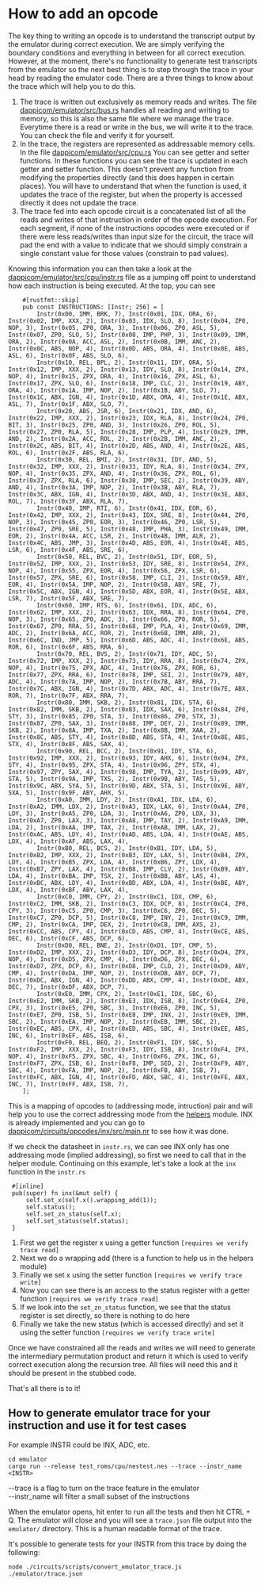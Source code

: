 # How to add an opcode

The key thing to writing an opcode is to understand the transcript output by the emulator during correct execution. We are simply verifying the boundary conditions and everything in between for all correct execution. However, at the moment, there's no functionality to generate test transcripts from the emulator so the next best thing is to step through the trace in your head by reading the emulator code. There are a three things to know about the trace which will help you to do this.

1. The trace is written out exclusively as memory reads and writes. The file [dappicom/emulator/src/bus.rs](/emulator/src/bus.rs) handles all reading and writing to memory, so this is also the same file where we manage the trace. Everytime there is a read or write in the bus, we will write it to the trace. You can check the file and verify it for yourself.
2. In the trace, the registers are represented as addressable memory cells. In the file [dappicom/emulator/src/cpu.rs](/emulator/src/cpu.rs.) You can see getter and setter functions. In these functions you can see the trace is updated in each getter and setter function. This doesn't prevent any function from modifying the properties directly (and this does happen in certain places). You will have to understand that when the function is used, it updates the trace of the register, but when the property is accessed directly it does not update the trace.
3. The trace fed into each opcode circuit is a concatenated list of all the reads and writes of that instruction in order of the opcode execution. For each segment, if none of the instructions opcodes were executed or if there were less reads/writes than input size for the circuit, the trace will pad the end with a value to indicate that we should simply constrain a single constant value for those values (constrain to pad values).

Knowing this information you can then take a look at the [dappicom/emulator/src/cpu/instr.rs](/emulator/src/cpu/instr.rs) file as a jumping off point to understand how each instruction is being executed. At the top, you can see
```
    #[rustfmt::skip]
    pub const INSTRUCTIONS: [Instr; 256] = [
        Instr(0x00, IMM, BRK, 7), Instr(0x01, IDX, ORA, 6), Instr(0x02, IMP, XXX, 2), Instr(0x03, IDX, SLO, 8), Instr(0x04, ZP0, NOP, 3), Instr(0x05, ZP0, ORA, 3), Instr(0x06, ZP0, ASL, 5), Instr(0x07, ZP0, SLO, 5), Instr(0x08, IMP, PHP, 3), Instr(0x09, IMM, ORA, 2), Instr(0x0A, ACC, ASL, 2), Instr(0x0B, IMM, ANC, 2), Instr(0x0C, ABS, NOP, 4), Instr(0x0D, ABS, ORA, 4), Instr(0x0E, ABS, ASL, 6), Instr(0x0F, ABS, SLO, 6),
        Instr(0x10, REL, BPL, 2), Instr(0x11, IDY, ORA, 5), Instr(0x12, IMP, XXX, 2), Instr(0x13, IDY, SLO, 8), Instr(0x14, ZPX, NOP, 4), Instr(0x15, ZPX, ORA, 4), Instr(0x16, ZPX, ASL, 6), Instr(0x17, ZPX, SLO, 6), Instr(0x18, IMP, CLC, 2), Instr(0x19, ABY, ORA, 4), Instr(0x1A, IMP, NOP, 2), Instr(0x1B, ABY, SLO, 7), Instr(0x1C, ABX, IGN, 4), Instr(0x1D, ABX, ORA, 4), Instr(0x1E, ABX, ASL, 7), Instr(0x1F, ABX, SLO, 7),
        Instr(0x20, ABS, JSR, 6), Instr(0x21, IDX, AND, 6), Instr(0x22, IMP, XXX, 2), Instr(0x23, IDX, RLA, 8), Instr(0x24, ZP0, BIT, 3), Instr(0x25, ZP0, AND, 3), Instr(0x26, ZP0, ROL, 5), Instr(0x27, ZP0, RLA, 5), Instr(0x28, IMP, PLP, 4), Instr(0x29, IMM, AND, 2), Instr(0x2A, ACC, ROL, 2), Instr(0x2B, IMM, ANC, 2), Instr(0x2C, ABS, BIT, 4), Instr(0x2D, ABS, AND, 4), Instr(0x2E, ABS, ROL, 6), Instr(0x2F, ABS, RLA, 6),
        Instr(0x30, REL, BMI, 2), Instr(0x31, IDY, AND, 5), Instr(0x32, IMP, XXX, 2), Instr(0x33, IDY, RLA, 8), Instr(0x34, ZPX, NOP, 4), Instr(0x35, ZPX, AND, 4), Instr(0x36, ZPX, ROL, 6), Instr(0x37, ZPX, RLA, 6), Instr(0x38, IMP, SEC, 2), Instr(0x39, ABY, AND, 4), Instr(0x3A, IMP, NOP, 2), Instr(0x3B, ABY, RLA, 7), Instr(0x3C, ABX, IGN, 4), Instr(0x3D, ABX, AND, 4), Instr(0x3E, ABX, ROL, 7), Instr(0x3F, ABX, RLA, 7),
        Instr(0x40, IMP, RTI, 6), Instr(0x41, IDX, EOR, 6), Instr(0x42, IMP, XXX, 2), Instr(0x43, IDX, SRE, 8), Instr(0x44, ZP0, NOP, 3), Instr(0x45, ZP0, EOR, 3), Instr(0x46, ZP0, LSR, 5), Instr(0x47, ZP0, SRE, 5), Instr(0x48, IMP, PHA, 3), Instr(0x49, IMM, EOR, 2), Instr(0x4A, ACC, LSR, 2), Instr(0x4B, IMM, ALR, 2), Instr(0x4C, ABS, JMP, 3), Instr(0x4D, ABS, EOR, 4), Instr(0x4E, ABS, LSR, 6), Instr(0x4F, ABS, SRE, 6),
        Instr(0x50, REL, BVC, 2), Instr(0x51, IDY, EOR, 5), Instr(0x52, IMP, XXX, 2), Instr(0x53, IDY, SRE, 8), Instr(0x54, ZPX, NOP, 4), Instr(0x55, ZPX, EOR, 4), Instr(0x56, ZPX, LSR, 6), Instr(0x57, ZPX, SRE, 6), Instr(0x58, IMP, CLI, 2), Instr(0x59, ABY, EOR, 4), Instr(0x5A, IMP, NOP, 2), Instr(0x5B, ABY, SRE, 7), Instr(0x5C, ABX, IGN, 4), Instr(0x5D, ABX, EOR, 4), Instr(0x5E, ABX, LSR, 7), Instr(0x5F, ABX, SRE, 7),
        Instr(0x60, IMP, RTS, 6), Instr(0x61, IDX, ADC, 6), Instr(0x62, IMP, XXX, 2), Instr(0x63, IDX, RRA, 8), Instr(0x64, ZP0, NOP, 3), Instr(0x65, ZP0, ADC, 3), Instr(0x66, ZP0, ROR, 5), Instr(0x67, ZP0, RRA, 5), Instr(0x68, IMP, PLA, 4), Instr(0x69, IMM, ADC, 2), Instr(0x6A, ACC, ROR, 2), Instr(0x6B, IMM, ARR, 2), Instr(0x6C, IND, JMP, 5), Instr(0x6D, ABS, ADC, 4), Instr(0x6E, ABS, ROR, 6), Instr(0x6F, ABS, RRA, 6),
        Instr(0x70, REL, BVS, 2), Instr(0x71, IDY, ADC, 5), Instr(0x72, IMP, XXX, 2), Instr(0x73, IDY, RRA, 8), Instr(0x74, ZPX, NOP, 4), Instr(0x75, ZPX, ADC, 4), Instr(0x76, ZPX, ROR, 6), Instr(0x77, ZPX, RRA, 6), Instr(0x78, IMP, SEI, 2), Instr(0x79, ABY, ADC, 4), Instr(0x7A, IMP, NOP, 2), Instr(0x7B, ABY, RRA, 7), Instr(0x7C, ABX, IGN, 4), Instr(0x7D, ABX, ADC, 4), Instr(0x7E, ABX, ROR, 7), Instr(0x7F, ABX, RRA, 7),
        Instr(0x80, IMM, SKB, 2), Instr(0x81, IDX, STA, 6), Instr(0x82, IMM, SKB, 2), Instr(0x83, IDX, SAX, 6), Instr(0x84, ZP0, STY, 3), Instr(0x85, ZP0, STA, 3), Instr(0x86, ZP0, STX, 3), Instr(0x87, ZP0, SAX, 3), Instr(0x88, IMP, DEY, 2), Instr(0x89, IMM, SKB, 2), Instr(0x8A, IMP, TXA, 2), Instr(0x8B, IMM, XAA, 2), Instr(0x8C, ABS, STY, 4), Instr(0x8D, ABS, STA, 4), Instr(0x8E, ABS, STX, 4), Instr(0x8F, ABS, SAX, 4),
        Instr(0x90, REL, BCC, 2), Instr(0x91, IDY, STA, 6), Instr(0x92, IMP, XXX, 2), Instr(0x93, IDY, AHX, 6), Instr(0x94, ZPX, STY, 4), Instr(0x95, ZPX, STA, 4), Instr(0x96, ZPY, STX, 4), Instr(0x97, ZPY, SAX, 4), Instr(0x98, IMP, TYA, 2), Instr(0x99, ABY, STA, 5), Instr(0x9A, IMP, TXS, 2), Instr(0x9B, ABY, TAS, 5), Instr(0x9C, ABX, SYA, 5), Instr(0x9D, ABX, STA, 5), Instr(0x9E, ABY, SXA, 5), Instr(0x9F, ABY, AHX, 5),
        Instr(0xA0, IMM, LDY, 2), Instr(0xA1, IDX, LDA, 6), Instr(0xA2, IMM, LDX, 2), Instr(0xA3, IDX, LAX, 6), Instr(0xA4, ZP0, LDY, 3), Instr(0xA5, ZP0, LDA, 3), Instr(0xA6, ZP0, LDX, 3), Instr(0xA7, ZP0, LAX, 3), Instr(0xA8, IMP, TAY, 2), Instr(0xA9, IMM, LDA, 2), Instr(0xAA, IMP, TAX, 2), Instr(0xAB, IMM, LAX, 2), Instr(0xAC, ABS, LDY, 4), Instr(0xAD, ABS, LDA, 4), Instr(0xAE, ABS, LDX, 4), Instr(0xAF, ABS, LAX, 4),
        Instr(0xB0, REL, BCS, 2), Instr(0xB1, IDY, LDA, 5), Instr(0xB2, IMP, XXX, 2), Instr(0xB3, IDY, LAX, 5), Instr(0xB4, ZPX, LDY, 4), Instr(0xB5, ZPX, LDA, 4), Instr(0xB6, ZPY, LDX, 4), Instr(0xB7, ZPY, LAX, 4), Instr(0xB8, IMP, CLV, 2), Instr(0xB9, ABY, LDA, 4), Instr(0xBA, IMP, TSX, 2), Instr(0xBB, ABY, LAS, 4), Instr(0xBC, ABX, LDY, 4), Instr(0xBD, ABX, LDA, 4), Instr(0xBE, ABY, LDX, 4), Instr(0xBF, ABY, LAX, 4),
        Instr(0xC0, IMM, CPY, 2), Instr(0xC1, IDX, CMP, 6), Instr(0xC2, IMM, SKB, 2), Instr(0xC3, IDX, DCP, 8), Instr(0xC4, ZP0, CPY, 3), Instr(0xC5, ZP0, CMP, 3), Instr(0xC6, ZP0, DEC, 5), Instr(0xC7, ZP0, DCP, 5), Instr(0xC8, IMP, INY, 2), Instr(0xC9, IMM, CMP, 2), Instr(0xCA, IMP, DEX, 2), Instr(0xCB, IMM, AXS, 2), Instr(0xCC, ABS, CPY, 4), Instr(0xCD, ABS, CMP, 4), Instr(0xCE, ABS, DEC, 6), Instr(0xCF, ABS, DCP, 6),
        Instr(0xD0, REL, BNE, 2), Instr(0xD1, IDY, CMP, 5), Instr(0xD2, IMP, XXX, 2), Instr(0xD3, IDY, DCP, 8), Instr(0xD4, ZPX, NOP, 4), Instr(0xD5, ZPX, CMP, 4), Instr(0xD6, ZPX, DEC, 6), Instr(0xD7, ZPX, DCP, 6), Instr(0xD8, IMP, CLD, 2), Instr(0xD9, ABY, CMP, 4), Instr(0xDA, IMP, NOP, 2), Instr(0xDB, ABY, DCP, 7), Instr(0xDC, ABX, IGN, 4), Instr(0xDD, ABX, CMP, 4), Instr(0xDE, ABX, DEC, 7), Instr(0xDF, ABX, DCP, 7),
        Instr(0xE0, IMM, CPX, 2), Instr(0xE1, IDX, SBC, 6), Instr(0xE2, IMM, SKB, 2), Instr(0xE3, IDX, ISB, 8), Instr(0xE4, ZP0, CPX, 3), Instr(0xE5, ZP0, SBC, 3), Instr(0xE6, ZP0, INC, 5), Instr(0xE7, ZP0, ISB, 5), Instr(0xE8, IMP, INX, 2), Instr(0xE9, IMM, SBC, 2), Instr(0xEA, IMP, NOP, 2), Instr(0xEB, IMM, SBC, 2), Instr(0xEC, ABS, CPX, 4), Instr(0xED, ABS, SBC, 4), Instr(0xEE, ABS, INC, 6), Instr(0xEF, ABS, ISB, 6),
        Instr(0xF0, REL, BEQ, 2), Instr(0xF1, IDY, SBC, 5), Instr(0xF2, IMP, XXX, 2), Instr(0xF3, IDY, ISB, 8), Instr(0xF4, ZPX, NOP, 4), Instr(0xF5, ZPX, SBC, 4), Instr(0xF6, ZPX, INC, 6), Instr(0xF7, ZPX, ISB, 6), Instr(0xF8, IMP, SED, 2), Instr(0xF9, ABY, SBC, 4), Instr(0xFA, IMP, NOP, 2), Instr(0xFB, ABY, ISB, 7), Instr(0xFC, ABX, IGN, 4), Instr(0xFD, ABX, SBC, 4), Instr(0xFE, ABX, INC, 7), Instr(0xFF, ABX, ISB, 7),
    ];
```

This is a mapping of opcodes to (addressing mode, intruction) pair and will help you to use the correct addressing mode from the [helpers](/circuits/helpers/src/lib.nr) module. INX is already implemented and you can go to [dappicom/circuits/opcodes/inx/src/main.nr](/circuits/opcodes/inc/src/main.nr) to see how it was done. 

If we check the datasheet in `instr.rs`, we can see INX only has one addressing mode (implied addressing), so first we need to call that in the helper module.
Continuing on this example, let's take a look at the `inx` function in the `instr.rs`
```
 #[inline]
 pub(super) fn inx(&mut self) {
     self.set_x(self.x().wrapping_add(1));
     self.status();
     self.set_zn_status(self.x);
     self.set_status(self.status);
 }
```


1. First we get the register x using a getter function `[requires we verify trace read]`
2. Next we do a wrapping add (there is a function to help us in the helpers module)
3. Finally we set x using the setter function  `[requires we verify trace write]`
4. Now you can see there is an access to the status register with a getter function `[requires we verify trace read]`
5. If we look into the `set_zn_status` function, we see that the status register is set directly, so there is nothing to do here
6. Finally we take the new status (which is accessed directly) and set it using the setter function `[requires we verify trace write]`


Once we have constrained all the reads and writes we will need to generate the intermediary permutation product and return it which is used to verify correct execution along the recursion tree. All files will need this and it should be present in the stubbed code.

That's all there is to it!

## How to generate emulator trace for your instruction and use it for test cases

For example INSTR could be INX, ADC, etc.
```
cd emulator
cargo run --release test_roms/cpu/nestest.nes --trace --instr_name <INSTR>
```

--trace is a flag to turn on the trace feature in the emulator<br/>
--instr_name will filter a small subset of the instructions

When the emulator opens, hit enter to run all the tests and then hit CTRL + Q. The emulator will close and you will see a ```trace.json``` file output into the ```emulator/``` directory. This is a human readable format of the trace.

It's possible to generate tests for your INSTR from this trace by doing the following:

```
node ./circuits/scripts/convert_emulator_trace.js ./emulator/trace.json
```